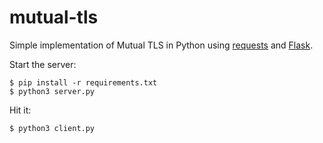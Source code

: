 # mutual-tls

Simple implementation of Mutual TLS in Python using [requests](https://docs.python-requests.org/en/master/index.html) and [Flask](https://flask.palletsprojects.com).

Start the server:
```
$ pip install -r requirements.txt
$ python3 server.py
```

Hit it:
```
$ python3 client.py
```
